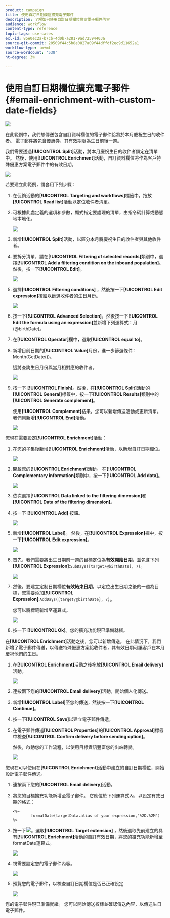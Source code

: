 ```yaml
---
product: campaign
title: 使用自訂日期欄位擴充電子郵件
description: 了解如何使用自訂日期欄位豐富電子郵件內容
audience: workflow
content-type: reference
topic-tags: use-cases
exl-id: 85e0ec2a-b7cb-4d0b-a281-9ad72594403a
source-git-commit: 20509f44c5b8e0827a09f44dffdf2ec9d11652a1
workflow-type: tm+mt
source-wordcount: '538'
ht-degree: 3%

---
```


# 使用自訂日期欄位擴充電子郵件{#email-enrichment-with-custom-date-fields}

![](../../assets/common.svg)

在此範例中，我們想傳送包含自訂資料欄位的電子郵件給將於本月慶祝生日的收件者。 電子郵件將包含優惠券，其有效期限為生日前後一週。

我們需要透過&#x200B;**[!UICONTROL Split]**&#x200B;活動，將本月慶祝生日的收件者鎖定在清單中。 然後，使用&#x200B;**[!UICONTROL Enrichment]**&#x200B;活動，自訂資料欄位將作為客戶特殊優惠方案電子郵件中的有效日期。

![](assets/uc_enrichment.png)

若要建立此範例，請套用下列步驟：

1. 在促銷活動的&#x200B;**[!UICONTROL Targeting and workflows]**&#x200B;標籤中，拖放&#x200B;**[!UICONTROL Read list]**&#x200B;活動以定位收件者清單。
1. 可根據此處定義的選項和參數，顯式指定要處理的清單，由指令碼計算或動態地本地化。

   ![](assets/uc_enrichment_1.png)

1. 新增&#x200B;**[!UICONTROL Split]**&#x200B;活動，以區分本月將慶祝生日的收件者與其他收件者。
1. 要拆分清單，請在&#x200B;**[!UICONTROL Filtering of selected records]**&#x200B;類別中，選擇&#x200B;**[!UICONTROL Add a filtering condition on the inbound population]**。 然後，按一下&#x200B;**[!UICONTROL Edit]**。

   ![](assets/uc_enrichment_2.png)

1. 選擇&#x200B;**[!UICONTROL Filtering conditions]** ，然後按一下&#x200B;**[!UICONTROL Edit expression]**&#x200B;按鈕以篩選收件者的生日月份。

   ![](assets/uc_enrichment_3.png)

1. 按一下&#x200B;**[!UICONTROL Advanced Selection]**，然後按一下&#x200B;**[!UICONTROL Edit the formula using an expression]**&#x200B;並新增下列運算式：月(@birthDate)。
1. 在&#x200B;**[!UICONTROL Operator]**&#x200B;欄中，選取&#x200B;**[!UICONTROL equal to]**。
1. 新增目前日期的&#x200B;**[!UICONTROL Value]**&#x200B;月份，進一步篩選條件：Month(GetDate())。

   這將查詢生日月份與當月相對應的收件者。

   ![](assets/uc_enrichment_4.png)

1. 按一下 **[!UICONTROL Finish]**。然後，在&#x200B;**[!UICONTROL Split]**&#x200B;活動的&#x200B;**[!UICONTROL General]**&#x200B;標籤中，按一下&#x200B;**[!UICONTROL Results]**&#x200B;類別中的&#x200B;**[!UICONTROL Generate complement]**。

   使用&#x200B;**[!UICONTROL Complement]**&#x200B;結果，您可以新增傳送活動或更新清單。 我們剛新增&#x200B;**[!UICONTROL End]**&#x200B;活動。

   ![](assets/uc_enrichment_6.png)

您現在需要設定&#x200B;**[!UICONTROL Enrichment]**&#x200B;活動：

1. 在您的子集後新增&#x200B;**[!UICONTROL Enrichment]**&#x200B;活動，以新增自訂日期欄位。

   ![](assets/uc_enrichment_7.png)

1. 開啟您的&#x200B;**[!UICONTROL Enrichment]**&#x200B;活動。 在&#x200B;**[!UICONTROL Complementary information]**&#x200B;類別中，按一下&#x200B;**[!UICONTROL Add data]**。

   ![](assets/uc_enrichment_8.png)

1. 依次選擇&#x200B;**[!UICONTROL Data linked to the filtering dimension]**&#x200B;和&#x200B;**[!UICONTROL Data of the filtering dimension]**。
1. 按一下 **[!UICONTROL Add]** 按鈕。

   ![](assets/uc_enrichment_9.png)

1. 新增&#x200B;**[!UICONTROL Label]**。 然後，在&#x200B;**[!UICONTROL Expression]**&#x200B;欄中，按一下&#x200B;**[!UICONTROL Edit expression]**。

   ![](assets/uc_enrichment_10.png)

1. 首先，我們需要將出生日期前一週的目標定位為&#x200B;**有效開始日期**，並包含下列&#x200B;**[!UICONTROL Expression]**:`SubDays([target/@birthDate], 7)`。

   ![](assets/uc_enrichment_11.png)

1. 然後，要建立定制日期欄位&#x200B;**有效結束日期**，以定位出生日期之後的一週為目標，您需要添加&#x200B;**[!UICONTROL Expression]**:`AddDays([target/@birthDate], 7)`。

   您可以將標籤新增至運算式。

   ![](assets/uc_enrichment_12.png)

1. 按一下 **[!UICONTROL Ok]**。您的擴充功能現已準備就緒。

在&#x200B;**[!UICONTROL Enrichment]**&#x200B;活動之後，您可以新增傳送。 在此情況下，我們新增了電子郵件傳送，以傳送特殊優惠方案給收件者，其有效日期可讓客戶在本月慶祝他們的生日。

1. 在&#x200B;**[!UICONTROL Enrichment]**&#x200B;活動之後拖放&#x200B;**[!UICONTROL Email delivery]**&#x200B;活動。

   ![](assets/uc_enrichment_15.png)

1. 連按兩下您的&#x200B;**[!UICONTROL Email delivery]**&#x200B;活動，開始個人化傳送。
1. 新增&#x200B;**[!UICONTROL Label]**&#x200B;至您的傳送，然後按一下&#x200B;**[!UICONTROL Continue]**。
1. 按一下&#x200B;**[!UICONTROL Save]**&#x200B;以建立電子郵件傳遞。
1. 在電子郵件傳送&#x200B;**[!UICONTROL Properties]**&#x200B;的&#x200B;**[!UICONTROL Approval]**&#x200B;標籤中檢查&#x200B;**[!UICONTROL Confirm delivery before sending option]**。

   然後，啟動您的工作流程，以使用目標資訊豐富您的出站轉變。

   ![](assets/uc_enrichment_18.png)

您現在可以使用在&#x200B;**[!UICONTROL Enrichment]**&#x200B;活動中建立的自訂日期欄位，開始設計電子郵件傳送。

1. 連按兩下您的&#x200B;**[!UICONTROL Email delivery]**&#x200B;活動。
1. 將您的目標擴充功能新增至電子郵件。 它應位於下列運算式內，以設定有效日期的格式：

   ```
   <%=
           formatDate(targetData.alias of your expression,"%2D.%2M")  %>
   ```

1. 按一下![](assets/uc_enrichment_16.png)。選取&#x200B;**[!UICONTROL Target extension]** ，然後選取先前建立的具有&#x200B;**[!UICONTROL Enrichment]**&#x200B;活動的自訂有效日期，將您的擴充功能新增至formatDate運算式。

   ![](assets/uc_enrichment_19.png)

1. 視需要設定您的電子郵件內容。

   ![](assets/uc_enrichment_17.png)

1. 預覽您的電子郵件，以檢查自訂日期欄位是否已正確設定

   ![](assets/uc_enrichment_20.png)

您的電子郵件現已準備就緒。 您可以開始傳送校樣並確認傳送內容，以傳送生日電子郵件。
